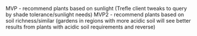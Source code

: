 MVP - recommend plants based on sunlight (Trefle client tweaks to query by shade tolerance/sunlight needs)
MVP2 - recommend plants based on soil richness/similar (gardens in regions with more acidic soil will see better results from plants with acidic soil requirements and reverse)